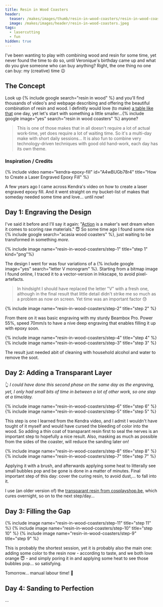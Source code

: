 ```yaml
---
title: Resin in Wood Coasters
header:
  teaser: /makes/images/thumb/resin-in-wood-coasters/resin-in-wood-coasters.jpeg
  image: /makes/images/header/resin-in-wood-coasters.jpeg
tags:
  - lasercutting
  - fun
hidden: true
---
```


I've been wanting to play with combining wood and resin for some time, yet never found the time to do so, until Veronique's birthday came up and what do you give someone who can buy anything? Right, the one thing no one can buy: my (creative) time 😉

## The Concept

Look up {% include google search="resin in wood" %} and you'll find thousands of video's and webpage describing and offering the beautiful combination of resin and wood. I definitly would love (to make) [a table like that](https://goatworks.com.au/wp-content/uploads/2023/03/Custom-Epoxy-River-Table-by-Goat-Works-in-Sydney.jpg) one day, yet let's start with something a little smaller...{% include google image="yes" search="resin in wood coasters" %} anyone?

> This is one of those makes that in all doesn't require a lot of actual work-time, yet does require a lot of waiting time. So it's a multi-day make with short daily sessions... It is also fun to combine very technology-driven techniques with good old hand-work, each day has its own theme.

### Inspiration / Credits

{% include video name="kendra-epoxy-fill" id="A4wBUGb78r4" title="How to Create a Laser Engraved Epoxy Fill" %}

A few years ago I came across Kendra's video on how to create a laser engraved epoxy fill. And it went straight on my bucket-list of makes that someday needed some time and love... until now!

## Day 1: Engraving the Design

I've said it before and I'll say it again: "<a href="https://www.action.com/nl-be/" target="_blank">Action</a> is a maker's wet dream when it comes to scoring raw materials." 😇 So some time ago I found some nice {% include google search="acasia wood coasters" %}, just waiting to be transformed in something _more_.

{% include image name="resin-in-wood-coasters/step-1" title="step 1" kind="png"%}

The design I went for was four variations of a {% include google image="yes" search="letter V monogram" %}. Starting from a bitmap image I found online, I traced it to a vector-version in Inkscape, to avoid pixel-artefacts.

> In hindsight I should have replaced the letter "V" with a fresh one, although in the final result that little detail didn't strike me so much as a problem as now on screen. Yet time was an important factor 😓

{% include image name="resin-in-wood-coasters/step-2" title="step 2" %}

From there on it was basic engraving with my sturdy Beambox Pro. Power 55%, speed 70mm/s to have a nive deep engraving that enables filling it up with epoxy soon.

{% include image name="resin-in-wood-coasters/step-4" title="step 4" %}
{% include image name="resin-in-wood-coasters/step-3" title="step 3" %}

The result just needed abit of cleaning with household alcohol and water to remove the soot.

## Day 2: Adding a Transparant Layer

👆 _I could have done this second phase on the same day as the engraving, yet, I only had small bits of time in between a lot of other work, so one step at a time/day._

{% include image name="resin-in-wood-coasters/step-6" title="step 6" %}
{% include image name="resin-in-wood-coasters/step-5" title="step 5" %}

This step is one I learned from the Kendra video, and I admit I wouldn't have tought of it myself and would have cursed the bleeding of color into the wood. So adding a thin coat of transparant resin first to seal the nerves is an important step to hopefully a nice result. Also, masking as much as possible from the sides of the coaster, will reduce the sanding later on!

{% include image name="resin-in-wood-coasters/step-8" title="step 8" %}
{% include image name="resin-in-wood-coasters/step-7" title="step 7" %}

Applying it with a brush, and afterwards applying some heat to litterally see small bubbles pop and be gone is done in a matter of minutes. Final important step of this day: cover the curing resin, to avoid dust,... to fall into it.

I use (an older version of) the <a href="https://cosplayshop.be/en/product/epoxy-transparent-resin/" target="_blank">transparant resin from cosplayshop.be</a>, which cures overnight, so on to the next step/day...

## Day 3: Filling the Gap

{% include image name="resin-in-wood-coasters/step-11" title="step 11" %}
{% include image name="resin-in-wood-coasters/step-10" title="step 10" %}
{% include image name="resin-in-wood-coasters/step-9" title="step 9" %}

This is probably the shortest session, yet it is probably also the main one: adding some color to the resin now - according to taste, and we both love orange 😇 - and simply poring it in and applying some heat to see those bubbles pop... so satisfying.

Tomorrow... manual labour time! 👷

## Day 4: Sanding to Perfection

...
